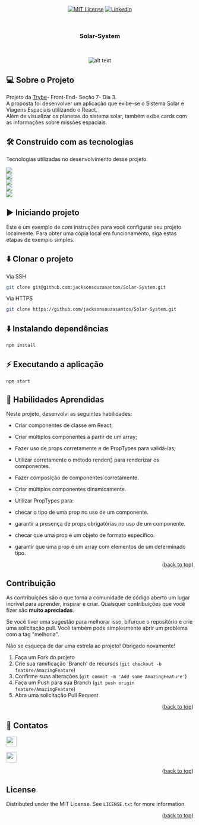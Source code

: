 
<a name="readme-top"></a>
<!--
*** Obrigodo por ter vindo.
*** Aproveite o projeto.
*** Espero poder contribuir com esse trabalho.
-->

<div align="center">

[![MIT License][license-shield]][license-url]
[![LinkedIn][linkedin-shield]][linkedin-url]

</div>

<!-- PROJECT LOGO -->
<br />
<div align="center">
  <h3 align="center">Solar-System</h3> </br>
  
  ![alt text](src/images/solarSystemMovie.gif)
</div>



<!-- Sobre o Projeto -->

## 💻 Sobre o Projeto 

Projeto da [Trybe](https://www.betrybe.com/)- Front-End- Seção 7- Dia 3.</br>
A proposta foi desenvolver um aplicação que exibe-se o Sistema Solar e Viagens Espaciais utilizando o React.</br>
Além de visualizar os planetas do sistema solar, também exibe cards com as informações sobre missões espaciais.




## 🛠️ Construido com as tecnologias 

Tecnologias utilizadas no desenvolvimento desse projeto. 

<div>
<img src="https://img.shields.io/badge/React-20232A?style=for-the-badge&logo=react&logoColor=61DAFB"/> 
</br>
<img src="https://img.shields.io/badge/JavaScript-323330?style=for-the-badge&logo=javascript&logoColor=F7DF1E"/> 
</br>
<img src="https://img.shields.io/badge/CSS3-1572B6?style=for-the-badge&logo=css3&logoColor=white"/> 
</br>
<img src="https://img.shields.io/badge/stylelint-000?style=for-the-badge&logo=stylelint&logoColor=white"/> 
</br>
<img src="https://img.shields.io/badge/eslint-3A33D1?style=for-the-badge&logo=eslint&logoColor=white"/> 
</div>



<!--Iniciando -->
## ▶️ Iniciando projeto 

Este é um exemplo de com instruções para você configurar seu projeto localmente. Para obter uma cópia local em funcionamento, siga estas etapas de exemplo simples.

## ⬇️ Clonar o projeto
Via SSH
```bash
git clone git@github.com:jacksonsouzasantos/Solar-System.git
```
Via HTTPS

```bash
git clone https://github.com/jacksonsouzasantos/Solar-System.git
```

## ⬇️ Instalando dependências

```bash
npm install
``` 

## ⚡ Executando a aplicação

```bash
npm start
``` 


<!-- Habilidaes -->
## 🚀  Habilidades Aprendidas 
Neste projeto, desenvolvi as seguintes habilidades:


- Criar componentes de classe em React;
- Criar múltiplos componentes a partir de um array;
- Fazer uso de props corretamente e de PropTypes para validá-las;
- Utilizar corretamente o método render() para renderizar os
  componentes.
- Fazer composição de componentes corretamente.
- Criar múltiplos componentes dinamicamente.

- Utilizar PropTypes para:
- checar o tipo de uma prop no uso de um componente.
- garantir a presença de props obrigatórias no uso de um componente.
- checar que uma prop é um objeto de formato específico.
- garantir que uma prop é um array com elementos de um determinado tipo.

<p align="right">(<a href="#readme-top">back to top</a>)</p>



<!-- CONTRIBUTING -->
## Contribuição

As contribuições são o que torna a comunidade de código aberto um lugar incrível para aprender, inspirar e criar. Quaisquer contribuições que você fizer são **muito apreciadas**.

Se você tiver uma sugestão para melhorar isso, bifurque o repositório e crie uma solicitação pull. Você também pode simplesmente abrir um problema com a tag "melhoria".

Não se esqueça de dar uma estrela ao projeto! Obrigado novamente!

1. Faça um Fork do projeto
2. Crie sua ramificação 'Branch' de recursos  (`git checkout -b feature/AmazingFeature`)
3. Confirme suas alterações (`git commit -m 'Add some AmazingFeature'`)
4. Faça um Push para sua Branch (`git push origin feature/AmazingFeature`)
5. Abra uma solicitação Pull Request

<p align="right">(<a href="#readme-top">back to top</a>)</p>



## 💬 Contatos

<div>

  <a href = "mailto:jacksonsantos.boese@gmail.com"><img height="28rem" src="https://img.shields.io/badge/Gmail-D14836?style=for-the-badge&logo=gmail&logoColor=white" target="_blank"></a>
    
 <a href="https://www.linkedin.com/in/jackson-santos-dev/" target="_blank"><img height="28rem" src="https://img.shields.io/badge/LinkedIn-0077B5?style=for-the-badge&logo=linkedin&logoColor=white"></a> 
 
</div>

<p align="right">(<a href="#readme-top">back to top</a>)</p>



<!-- LICENSE -->
## License

Distributed under the MIT License. See `LICENSE.txt` for more information.

<p align="right">(<a href="#readme-top">back to top</a>)</p>

<!-- MARKDOWN LINKS & IMAGES -->
<!-- https://www.markdownguide.org/basic-syntax/#reference-style-links -->

[license-shield]: https://img.shields.io/github/license/othneildrew/Best-README-Template.svg?style=for-the-badge
[license-url]: https://github.com/othneildrew/Best-README-Template/blob/master/LICENSE.txt
[linkedin-shield]: https://img.shields.io/badge/-LinkedIn-black.svg?style=for-the-badge&logo=linkedin&colorB=555
[linkedin-url]: https://www.linkedin.com/in/jackson-santos-dev/
[product-screenshot]: images/screenshot.png
